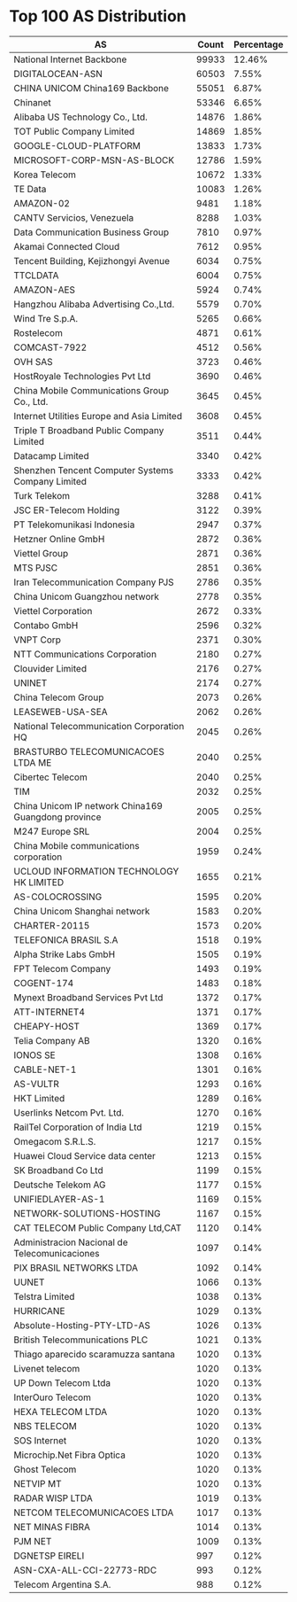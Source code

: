 # Top 100 AS Distribution
| AS | Count | Percentage |
|----|----|----|
| National Internet Backbone | 99933 | 12.46% |
| DIGITALOCEAN-ASN | 60503 | 7.55% |
| CHINA UNICOM China169 Backbone | 55051 | 6.87% |
| Chinanet | 53346 | 6.65% |
| Alibaba US Technology Co., Ltd. | 14876 | 1.86% |
| TOT Public Company Limited | 14869 | 1.85% |
| GOOGLE-CLOUD-PLATFORM | 13833 | 1.73% |
| MICROSOFT-CORP-MSN-AS-BLOCK | 12786 | 1.59% |
| Korea Telecom | 10672 | 1.33% |
| TE Data | 10083 | 1.26% |
| AMAZON-02 | 9481 | 1.18% |
| CANTV Servicios, Venezuela | 8288 | 1.03% |
| Data Communication Business Group | 7810 | 0.97% |
| Akamai Connected Cloud | 7612 | 0.95% |
| Tencent Building, Kejizhongyi Avenue | 6034 | 0.75% |
| TTCLDATA | 6004 | 0.75% |
| AMAZON-AES | 5924 | 0.74% |
| Hangzhou Alibaba Advertising Co.,Ltd. | 5579 | 0.70% |
| Wind Tre S.p.A. | 5265 | 0.66% |
| Rostelecom | 4871 | 0.61% |
| COMCAST-7922 | 4512 | 0.56% |
| OVH SAS | 3723 | 0.46% |
| HostRoyale Technologies Pvt Ltd | 3690 | 0.46% |
| China Mobile Communications Group Co., Ltd. | 3645 | 0.45% |
| Internet Utilities Europe and Asia Limited | 3608 | 0.45% |
| Triple T Broadband Public Company Limited | 3511 | 0.44% |
| Datacamp Limited | 3340 | 0.42% |
| Shenzhen Tencent Computer Systems Company Limited | 3333 | 0.42% |
| Turk Telekom | 3288 | 0.41% |
| JSC ER-Telecom Holding | 3122 | 0.39% |
| PT Telekomunikasi Indonesia | 2947 | 0.37% |
| Hetzner Online GmbH | 2872 | 0.36% |
| Viettel Group | 2871 | 0.36% |
| MTS PJSC | 2851 | 0.36% |
| Iran Telecommunication Company PJS | 2786 | 0.35% |
| China Unicom Guangzhou network | 2778 | 0.35% |
| Viettel Corporation | 2672 | 0.33% |
| Contabo GmbH | 2596 | 0.32% |
| VNPT Corp | 2371 | 0.30% |
| NTT Communications Corporation | 2180 | 0.27% |
| Clouvider Limited | 2176 | 0.27% |
| UNINET | 2174 | 0.27% |
| China Telecom Group | 2073 | 0.26% |
| LEASEWEB-USA-SEA | 2062 | 0.26% |
| National Telecommunication Corporation HQ | 2045 | 0.26% |
| BRASTURBO TELECOMUNICACOES LTDA ME | 2040 | 0.25% |
| Cibertec Telecom | 2040 | 0.25% |
| TIM | 2032 | 0.25% |
| China Unicom IP network China169 Guangdong province | 2005 | 0.25% |
| M247 Europe SRL | 2004 | 0.25% |
| China Mobile communications corporation | 1959 | 0.24% |
| UCLOUD INFORMATION TECHNOLOGY HK LIMITED | 1655 | 0.21% |
| AS-COLOCROSSING | 1595 | 0.20% |
| China Unicom Shanghai network | 1583 | 0.20% |
| CHARTER-20115 | 1573 | 0.20% |
| TELEFONICA BRASIL S.A | 1518 | 0.19% |
| Alpha Strike Labs GmbH | 1505 | 0.19% |
| FPT Telecom Company | 1493 | 0.19% |
| COGENT-174 | 1483 | 0.18% |
| Mynext Broadband Services Pvt Ltd | 1372 | 0.17% |
| ATT-INTERNET4 | 1371 | 0.17% |
| CHEAPY-HOST | 1369 | 0.17% |
| Telia Company AB | 1320 | 0.16% |
| IONOS SE | 1308 | 0.16% |
| CABLE-NET-1 | 1301 | 0.16% |
| AS-VULTR | 1293 | 0.16% |
| HKT Limited | 1289 | 0.16% |
| Userlinks Netcom Pvt. Ltd. | 1270 | 0.16% |
| RailTel Corporation of India Ltd | 1219 | 0.15% |
| Omegacom S.R.L.S. | 1217 | 0.15% |
| Huawei Cloud Service data center | 1213 | 0.15% |
| SK Broadband Co Ltd | 1199 | 0.15% |
| Deutsche Telekom AG | 1177 | 0.15% |
| UNIFIEDLAYER-AS-1 | 1169 | 0.15% |
| NETWORK-SOLUTIONS-HOSTING | 1167 | 0.15% |
| CAT TELECOM Public Company Ltd,CAT | 1120 | 0.14% |
| Administracion Nacional de Telecomunicaciones | 1097 | 0.14% |
| PIX BRASIL NETWORKS LTDA | 1092 | 0.14% |
| UUNET | 1066 | 0.13% |
| Telstra Limited | 1038 | 0.13% |
| HURRICANE | 1029 | 0.13% |
| Absolute-Hosting-PTY-LTD-AS | 1026 | 0.13% |
| British Telecommunications PLC | 1021 | 0.13% |
| Thiago aparecido scaramuzza santana | 1020 | 0.13% |
| Livenet telecom | 1020 | 0.13% |
| UP Down Telecom Ltda | 1020 | 0.13% |
| InterOuro Telecom | 1020 | 0.13% |
| HEXA TELECOM LTDA | 1020 | 0.13% |
| NBS TELECOM | 1020 | 0.13% |
| SOS Internet | 1020 | 0.13% |
| Microchip.Net Fibra Optica | 1020 | 0.13% |
| Ghost Telecom | 1020 | 0.13% |
| NETVIP MT | 1020 | 0.13% |
| RADAR WISP LTDA | 1019 | 0.13% |
| NETCOM TELECOMUNICACOES LTDA | 1017 | 0.13% |
| NET MINAS FIBRA | 1014 | 0.13% |
| PJM NET | 1009 | 0.13% |
| DGNETSP EIRELI | 997 | 0.12% |
| ASN-CXA-ALL-CCI-22773-RDC | 993 | 0.12% |
| Telecom Argentina S.A. | 988 | 0.12% |
